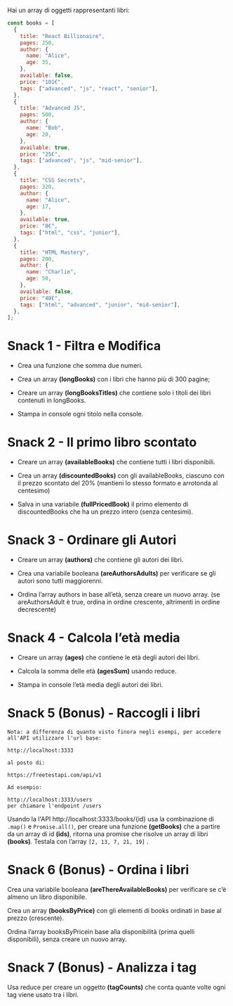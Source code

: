 Hai un array di oggetti rappresentanti libri:

```js
const books = [
  {
    title: "React Billionaire",
    pages: 250,
    author: {
      name: "Alice",
      age: 35,
    },
    available: false,
    price: "101€",
    tags: ["advanced", "js", "react", "senior"],
  },
  {
    title: "Advanced JS",
    pages: 500,
    author: {
      name: "Bob",
      age: 20,
    },
    available: true,
    price: "25€",
    tags: ["advanced", "js", "mid-senior"],
  },
  {
    title: "CSS Secrets",
    pages: 320,
    author: {
      name: "Alice",
      age: 17,
    },
    available: true,
    price: "8€",
    tags: ["html", "css", "junior"],
  },
  {
    title: "HTML Mastery",
    pages: 200,
    author: {
      name: "Charlie",
      age: 50,
    },
    available: false,
    price: "48€",
    tags: ["html", "advanced", "junior", "mid-senior"],
  },
];
```

# Snack 1 - Filtra e Modifica

- Crea una funzione che somma due numeri.

- Crea un array **(longBooks)** con i libri che hanno più di 300 pagine;

- Creare un array **(longBooksTitles)** che contiene solo i titoli dei libri contenuti in longBooks.

- Stampa in console ogni titolo nella console.

# Snack 2 - Il primo libro scontato

- Creare un array **(availableBooks)** che contiene tutti i libri disponibili.

- Crea un array **(discountedBooks)** con gli availableBooks, ciascuno con il prezzo scontato del 20% (mantieni lo stesso formato e arrotonda al centesimo)

- Salva in una variabile **(fullPricedBook)** il primo elemento di discountedBooks che ha un prezzo intero (senza centesimi).

# Snack 3 - Ordinare gli Autori

- Creare un array **(authors)** che contiene gli autori dei libri.

- Crea una variabile booleana **(areAuthorsAdults)** per verificare se gli autori sono tutti maggiorenni.

- Ordina l’array authors in base all’età, senza creare un nuovo array.
  (se areAuthorsAdult è true, ordina in ordine crescente, altrimenti in ordine decrescente)

# Snack 4 - Calcola l’età media

- Creare un array **(ages)** che contiene le età degli autori dei libri.

- Calcola la somma delle età **(agesSum)** usando reduce.

- Stampa in console l’età media degli autori dei libri.

# Snack 5 (Bonus) - Raccogli i libri

```
Nota: a differenza di quanto visto finora negli esempi, per accedere all'API utilizzare l'url base:

http://localhost:3333

al posto di:

https://freetestapi.com/api/v1

Ad esempio:

http://localhost:3333/users
per chiamare l'endpoint /users

```

Usando la l'API http://localhost:3333/books/{id} usa la combinazione di `.map()` e `Promise.all()`, per creare una funzione **(getBooks)** che a partire da un array di id **(ids)**, ritorna una promise che risolve un array di libri **(books)**.
Testala con l’array `[2, 13, 7, 21, 19]` .

# Snack 6 (Bonus) - Ordina i libri

Crea una variabile booleana **(areThereAvailableBooks)** per verificare se c’è almeno un libro disponibile.

Crea un array **(booksByPrice)** con gli elementi di books ordinati in base al prezzo (crescente).

Ordina l’array booksByPricein base alla disponibilità (prima quelli disponibili), senza creare un nuovo array.

# Snack 7 (Bonus) - Analizza i tag

Usa reduce per creare un oggetto **(tagCounts)** che conta quante volte ogni tag viene usato tra i libri.
